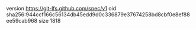 version https://git-lfs.github.com/spec/v1
oid sha256:944ccf166c56134db45edd9d0c336879e37674258bd8cbf0e8ef88ee59cab968
size 1818
